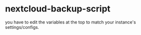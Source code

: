 # nextcloud-backup-script

you have to edit the variables at the top to match your instance's settings/configs.
